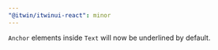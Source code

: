 ```yaml
---
"@itwin/itwinui-react": minor
---
```


`Anchor` elements inside `Text` will now be underlined by default.
